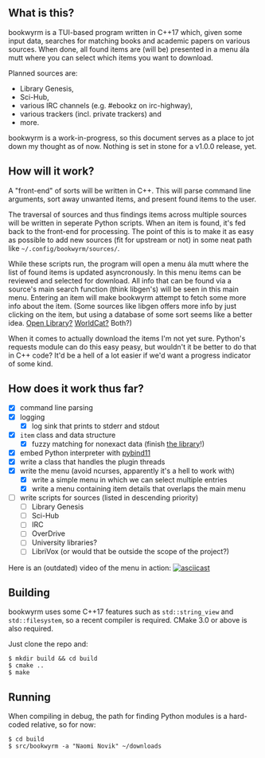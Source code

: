 What is this?
---
bookwyrm is a TUI-based program written in C++17 which, given some input data,
searches for matching books and academic papers on various sources.
When done, all found items are (will be) presented in a menu ála mutt where you can select which items you want to download.

Planned sources are:
* Library Genesis,
* Sci-Hub,
* various IRC channels (e.g. #ebookz on irc-highway),
* various trackers (incl. private trackers) and
* more.

bookwyrm is a work-in-progress, so this document serves as a place to jot down my thought as of now.
Nothing is set in stone for a v1.0.0 release, yet.

How will it work?
---
A "front-end" of sorts will be written in C++.
This will parse command line arguments, sort away unwanted items, and present found items to the user.

The traversal of sources and thus findings items across multiple sources will be written in seperate Python scripts.
When an item is found, it's fed back to the front-end for processing.
The point of this is to make it as easy as possible to add new sources (fit for upstream or not) in some neat path like `~/.config/bookwyrm/sources/`.

While these scripts run, the program will open a menu ála mutt where the list of found items is updated asyncronously.
In this menu items can be reviewed and selected for download.
All info that can be found via a source's main search function (think libgen's) will be seen in this main menu.
Entering an item will make bookwyrm attempt to fetch some more info about the item.
(Some sources like libgen offers more info by just clicking on the item,
but using a database of some sort seems like a better idea.
[Open Library?](https://openlibrary.org/)
[WorldCat?](https://www.worldcat.org/)
Both?)

When it comes to actually download the items I'm not yet sure.
Python's requests module can do this easy peasy, but wouldn't it be better to do that in C++ code?
It'd be a hell of a lot easier if we'd want a progress indicator of some kind.

How does it work thus far?
---
- [x] command line parsing
- [x] logging
    - [x] log sink that prints to stderr and stdout
- [x] `item` class and data structure
    - [x] fuzzy matching for nonexact data (finish [the library](https://github.com/Tmplt/fuzzywuzzy)!)
- [x] embed Python interpreter with [pybind11](https://github.com/pybind/pybind11)
- [x] write a class that handles the plugin threads 
- [x] write the menu (avoid ncurses, apparently it's a hell to work with)
    - [x] write a simple menu in which we can select multiple entries
    - [x] write a menu containing item details that overlaps the main menu
- [ ] write scripts for sources (listed in descending priority)
    - [ ] Library Genesis
    - [ ] Sci-Hub
    - [ ] IRC
    - [ ] OverDrive
    - [ ] University libraries?
    - [ ] LibriVox (or would that be outside the scope of the project?)

Here is an (outdated) video of the menu in action:
[![asciicast](https://asciinema.org/a/9kRtmSvVupD6PsUdtBKQ3vZaD.png)](https://asciinema.org/a/9kRtmSvVupD6PsUdtBKQ3vZaD)

Building
---
bookwyrm uses some C++17 features such as `std::string_view` and `std::filesystem`,
so a recent compiler is required.
CMake 3.0 or above is also required.

Just clone the repo and:
```
$ mkdir build && cd build
$ cmake ..
$ make
```

Running
---
When compiling in debug, the path for finding Python modules is a hard-coded relative,
so for now:
```
$ cd build
$ src/bookwyrm -a "Naomi Novik" ~/downloads
```
